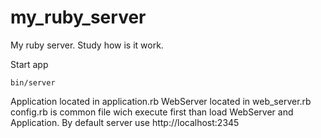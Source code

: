 # my_ruby_server
My ruby server. Study how is it work.

Start app
```
bin/server
```

Application located in application.rb
WebServer located in web_server.rb
config.rb is common file wich execute first than load WebServer and Application.
By default server use http://localhost:2345
